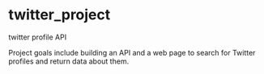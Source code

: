 # twitter_project
twitter profile API

Project goals include building an API and a web page to search for Twitter profiles and return data about them.


